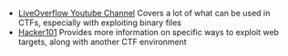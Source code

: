 -   [LiveOverflow Youtube Channel](https://www.youtube.com/channel/UClcE-kVhqyiHCcjYwcpfj9w)
    Covers a lot of what can be used in CTFs, especially with exploiting binary files
-   [Hacker101](https://www.hacker101.com/videos)
    Provides more information on specific ways to exploit web targets, along with another CTF environment
